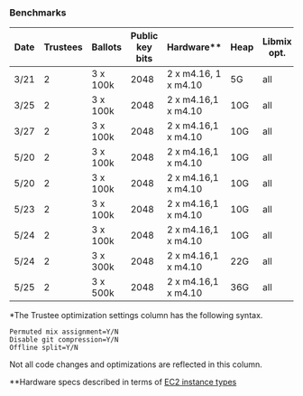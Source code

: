 ### Benchmarks

|Date   |Trustees|Ballots    |Public key bits |Hardware**   |Heap   |Libmix opt.|Trustee opt.*|Time (min)
|---|---|---|---|---|---|---|---|---|
|3/21   |2   |3 x 100k   |2048   |2 x m4.16, 1 x m4.10   |5G|all |NNN|92
|3/25   |2   |3 x 100k   |2048   |2 x m4.16,1 x m4.10   |10G|all |NYN|72
|3/27   |2   |3 x 100k   |2048   |2 x m4.16,1 x m4.10   |10G|all |YYN|59
|5/20   |2   |3 x 100k   |2048   |2 x m4.16,1 x m4.10   |10G|all |YYN|58
|5/20   |2   |3 x 100k   |2048   |2 x m4.16,1 x m4.10   |10G|all |YYY|46
|5/23   |2   |3 x 100k   |2048   |2 x m4.16,1 x m4.10   |10G|all |YYY|43
|5/24   |2   |3 x 100k   |2048   |2 x m4.16,1 x m4.10   |10G|all |YYY|41
|5/24   |2   |3 x 300k   |2048   |2 x m4.16,1 x m4.10   |22G|all |YYY|121
|5/25   |2   |3 x 500k   |2048   |2 x m4.16,1 x m4.10   |36G|all |YYY|195

*The Trustee optimization settings column has the following syntax.
```
Permuted mix assignment=Y/N
Disable git compression=Y/N
Offline split=Y/N
```
Not all code changes and optimizations are reflected in this column.

**Hardware specs described in terms of [EC2 instance types](https://aws.amazon.com/ec2/instance-types/)
